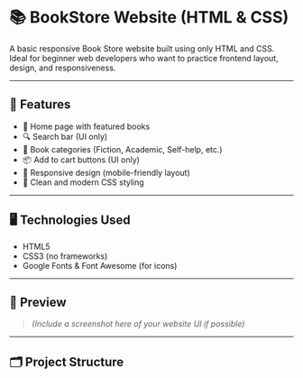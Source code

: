 # 📚 BookStore Website (HTML & CSS)

A basic responsive Book Store website built using only HTML and CSS. Ideal for beginner web developers who want to practice frontend layout, design, and responsiveness.

---

## 🌟 Features

- 📖 Home page with featured books
- 🔍 Search bar (UI only)
- 🧾 Book categories (Fiction, Academic, Self-help, etc.)
- 📦 Add to cart buttons (UI only)
- 📱 Responsive design (mobile-friendly layout)
- 🎨 Clean and modern CSS styling

---

## 🖥️ Technologies Used

- HTML5
- CSS3 (no frameworks)
- Google Fonts & Font Awesome (for icons)

---

## 📸 Preview

> *(Include a screenshot here of your website UI if possible)*

---

## 🗂️ Project Structure

